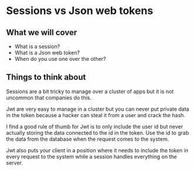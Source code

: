 # Sessions vs Json web tokens

## What we will cover

* What is a session?
* What is a Json web token?
* When do you use one over the other?

## Things to think about

Sessions are a bit tricky to manage over a cluster of apps but it is not
uncommon that companies do this.

Jwt are very easy to manage in a cluster but you can never put private data
in the token because a hacker can steal it from a user and crack the hash.

I find a good rule of thumb for Jwt is to only include the user id but never actually storing the data connected to the id in the token. 
Use the id to grab the data from the database when the request comes to the system.

Jwt also puts your client in a position where it needs to include the token
in every request to the system while a session handles everything on the server.
